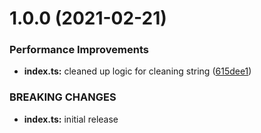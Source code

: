 # 1.0.0 (2021-02-21)


### Performance Improvements

* **index.ts:** cleaned up logic for cleaning string ([615dee1](https://github.com/now-ims/slugify/commit/615dee1f9b8ae06e7154eb77351d3b3d7bd3f157))


### BREAKING CHANGES

* **index.ts:** initial release
